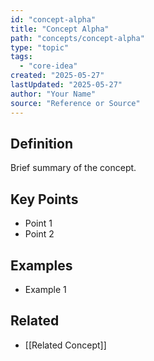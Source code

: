 ```yaml
---
id: "concept-alpha"
title: "Concept Alpha"
path: "concepts/concept-alpha"
type: "topic"
tags:
  - "core-idea"
created: "2025-05-27"
lastUpdated: "2025-05-27"
author: "Your Name"
source: "Reference or Source"
---
```



## Definition
Brief summary of the concept.

## Key Points
- Point 1
- Point 2

## Examples
- Example 1

## Related
- [[Related Concept]]
